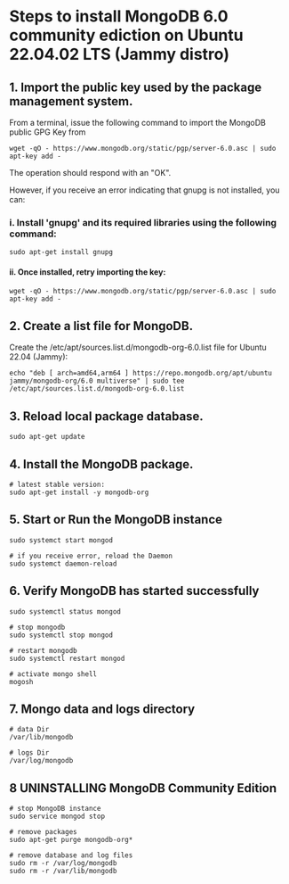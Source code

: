 # Steps to install MongoDB 6.0 community ediction on Ubuntu 22.04.02 LTS (Jammy distro)

## 1. Import the public key used by the package management system.


From a terminal, issue the following command to import the MongoDB public GPG Key from


    wget -qO - https://www.mongodb.org/static/pgp/server-6.0.asc | sudo apt-key add -

The operation should respond with an "OK".

However, if you receive an error indicating that gnupg is not installed, you can:

### i. Install 'gnupg' and its required libraries using the following command:
    

    sudo apt-get install gnupg


#### ii. Once installed, retry importing the key:

    wget -qO - https://www.mongodb.org/static/pgp/server-6.0.asc | sudo apt-key add -



## 2. Create a list file for MongoDB. 

Create the /etc/apt/sources.list.d/mongodb-org-6.0.list file for Ubuntu 22.04 (Jammy):

    echo "deb [ arch=amd64,arm64 ] https://repo.mongodb.org/apt/ubuntu jammy/mongodb-org/6.0 multiverse" | sudo tee /etc/apt/sources.list.d/mongodb-org-6.0.list

## 3. Reload local package database.

    sudo apt-get update

## 4. Install the MongoDB package.

    # latest stable version:
    sudo apt-get install -y mongodb-org

## 5. Start or Run the MongoDB instance

    sudo systemct start mongod

    # if you receive error, reload the Daemon
    sudo systemct daemon-reload

## 6. Verify MongoDB has started successfully

    sudo systemctl status mongod

    # stop mongodb
    sudo systemctl stop mongod

    # restart mongodb
    sudo systemctl restart mongod

    # activate mongo shell
    mogosh

## 7. Mongo data and logs directory
    # data Dir
    /var/lib/mongodb

    # logs Dir
    /var/log/mongodb

## 8 UNINSTALLING MongoDB Community Edition

    # stop MongoDB instance
    sudo service mongod stop

    # remove packages
    sudo apt-get purge mongodb-org*

    # remove database and log files
    sudo rm -r /var/log/mongodb
    sudo rm -r /var/lib/mongodb
